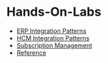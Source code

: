 # Hands-On-Labs

* [ERP Integration Patterns]
* [HCM Integration Patterns]
* [Subscription Management]
* [Reference]

[ERP Integration Patterns]: /ERP-Integration-Patterns
[HCM Integration Patterns]: /HCM-Integration-Patterns
[Subscription Management]: /Subscription-Management/html/index.html
[Reference]: /Reference/html/index.html
